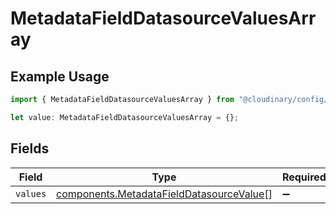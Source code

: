 # MetadataFieldDatasourceValuesArray

## Example Usage

```typescript
import { MetadataFieldDatasourceValuesArray } from "@cloudinary/config/models/components";

let value: MetadataFieldDatasourceValuesArray = {};
```

## Fields

| Field                                                                                                | Type                                                                                                 | Required                                                                                             | Description                                                                                          |
| ---------------------------------------------------------------------------------------------------- | ---------------------------------------------------------------------------------------------------- | ---------------------------------------------------------------------------------------------------- | ---------------------------------------------------------------------------------------------------- |
| `values`                                                                                             | [components.MetadataFieldDatasourceValue](../../models/components/metadatafielddatasourcevalue.md)[] | :heavy_minus_sign:                                                                                   | N/A                                                                                                  |
